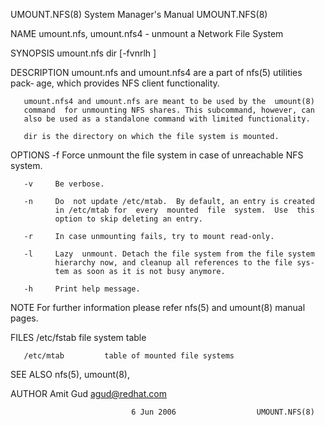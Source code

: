 UMOUNT.NFS(8)            System Manager's Manual           UMOUNT.NFS(8)

NAME
       umount.nfs, umount.nfs4 - unmount a Network File System

SYNOPSIS
       umount.nfs dir [-fvnrlh ]

DESCRIPTION
       umount.nfs  and  umount.nfs4 are a part of nfs(5) utilities pack‐
       age, which provides NFS client functionality.

       umount.nfs4 and umount.nfs are meant to be used by the  umount(8)
       command  for unmounting NFS shares. This subcommand, however, can
       also be used as a standalone command with limited functionality.

       dir is the directory on which the file system is mounted.

OPTIONS
       -f     Force unmount the file system in case of  unreachable  NFS
              system.

       -v     Be verbose.

       -n     Do  not update /etc/mtab.  By default, an entry is created
              in /etc/mtab for  every  mounted  file  system.  Use  this
              option to skip deleting an entry.

       -r     In case unmounting fails, try to mount read-only.

       -l     Lazy  unmount. Detach the file system from the file system
              hierarchy now, and cleanup all references to the file sys‐
              tem as soon as it is not busy anymore.

       -h     Print help message.

NOTE
       For  further information please refer nfs(5) and umount(8) manual
       pages.

FILES
       /etc/fstab        file system table

       /etc/mtab         table of mounted file systems

SEE ALSO
       nfs(5), umount(8),

AUTHOR
       Amit Gud <agud@redhat.com>

                               6 Jun 2006                  UMOUNT.NFS(8)
